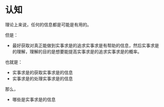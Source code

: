 # 认知

理论上来说，任何的信息都是可能是有用的。

但是：


- 最好获取对真正能做到实事求是的追求实事求是有帮助的信息，然后实事求是的理解，理解的目的是想要能提高实事求是的追求实事求是的概率。


也就是：

- 实事求是的获取实事求是的信息
- 实事求是的处理实事求是的信息


那么，

- 哪些是实事求是的信息

